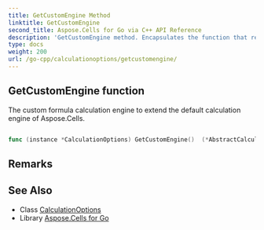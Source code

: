 ```yaml
---
title: GetCustomEngine Method 
linktitle: GetCustomEngine
second_title: Aspose.Cells for Go via C++ API Reference
description: 'GetCustomEngine method. Encapsulates the function that represents getcustomengine in Go.'
type: docs
weight: 200
url: /go-cpp/calculationoptions/getcustomengine/
---
```


## GetCustomEngine function

The custom formula calculation engine to extend the default calculation engine of Aspose.Cells.

```go

func (instance *CalculationOptions) GetCustomEngine()  (*AbstractCalculationEngine,  error) 

```

## Remarks


## See Also

* Class [CalculationOptions](../)
* Library [Aspose.Cells for Go](../../)
